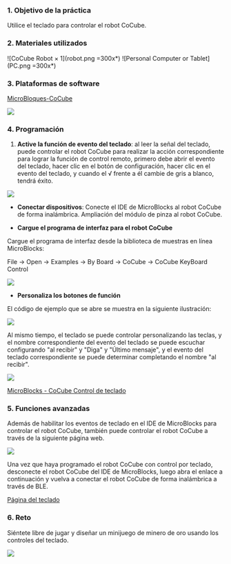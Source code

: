 ### 1. Objetivo de la práctica
Utilice el teclado para controlar el robot CoCube.

### 2. Materiales utilizados

![CoCube Robot × 1](robot.png =300x*) ![Personal Computer or Tablet](PC.png =300x*)

### 3. Plataformas de software

[MicroBloques-CoCube](https://microblocksfun.cn/run/microblocks.html#scripts=GP%20Scripts%0Adepends%20%27CoCube%27)

![](image-3.png)

### 4. Programación

1. **Active la función de evento del teclado**: al leer la señal del teclado, puede controlar el robot CoCube para realizar la acción correspondiente para lograr la función de control remoto, primero debe abrir el evento del teclado, hacer clic en el botón de configuración, hacer clic en el evento del teclado, y cuando el √ frente a él cambie de gris a blanco, tendrá éxito.

![](image-4.png)

* **Conectar dispositivos**: Conecte el IDE de MicroBlocks al robot CoCube de forma inalámbrica. Ampliación del módulo de pinza al robot CoCube.

* **Cargue el programa de interfaz para el robot CoCube**

Cargue el programa de interfaz desde la biblioteca de muestras en línea MicroBlocks:

File -> Open -> Examples -> By Board -> CoCube -> CoCube KeyBoard Control

![](image-2.png)

* **Personaliza los botones de función**

El código de ejemplo que se abre se muestra en la siguiente ilustración:

![](allScripts3466150.png)

Al mismo tiempo, el teclado se puede controlar personalizando las teclas, y el nombre correspondiente del evento del teclado se puede escuchar configurando "al recibir" y "Diga" y "Último mensaje", y el evento del teclado correspondiente se puede determinar completando el nombre "al recibir".

![](image.png)

[MicroBlocks - CoCube Control de teclado](https://microblocksfun.cn/run/microblocks.html#scripts=GP%20Scripts%0Adepends%20%27CoCube%27%20%27CoCube%20Module%27%20%27LED%20Display%27%20%27Ringtone%27%20%27TFT%27%20%27Tone%27%0A%0Ascript%20390%2065%20%7B%0Acomment%20%27Example%20program%20for%20keyboard-controlled%20CoCube%20robot%27%0Acomment%20%27https%3A%2F%2Fkeyboard.cocube.fun%2F%27%0A%7D%0A%0Ascript%20390%20135%20%7B%0AwhenBroadcastReceived%20%27w%27%0A%27CoCube%20move%27%20%27cocube%3Bforward%27%2050%0A%7D%0A%0Ascript%20750%20135%20%7B%0AwhenBroadcastReceived%20%27w-up%27%0A%27CoCube%20wheels%20stop%27%0A%7D%0A%0Ascript%201000%20135%20%7B%0AwhenBroadcastReceived%20%271%27%0AstartTone%20262%0A%7D%0A%0Ascript%201200%20135%20%7B%0AwhenBroadcastReceived%20%271-up%27%0AstopTone%0A%7D%0A%0Ascript%20390%20235%20%7B%0AwhenBroadcastReceived%20%27s%27%0A%27CoCube%20move%27%20%27cocube%3Bbackward%27%2050%0A%7D%0A%0Ascript%20750%20235%20%7B%0AwhenBroadcastReceived%20%27s-up%27%0A%27CoCube%20wheels%20stop%27%0A%7D%0A%0Ascript%201000%20235%20%7B%0AwhenBroadcastReceived%20%272%27%0AstartTone%20294%0A%7D%0A%0Ascript%201200%20235%20%7B%0AwhenBroadcastReceived%20%272-up%27%0AstopTone%0A%7D%0A%0Ascript%20390%20335%20%7B%0AwhenBroadcastReceived%20%27a%27%0A%27CoCube%20rotate%27%20%27cocube%3Bleft%27%2050%0A%7D%0A%0Ascript%20750%20335%20%7B%0AwhenBroadcastReceived%20%27a-up%27%0A%27CoCube%20wheels%20stop%27%0A%7D%0A%0Ascript%201000%20335%20%7B%0AwhenBroadcastReceived%20%273%27%0AstartTone%20330%0A%7D%0A%0Ascript%201200%20335%20%7B%0AwhenBroadcastReceived%20%273-up%27%0AstopTone%0A%7D%0A%0Ascript%20390%20435%20%7B%0AwhenBroadcastReceived%20%27d%27%0A%27CoCube%20rotate%27%20%27cocube%3Bright%27%2050%0A%7D%0A%0Ascript%20750%20435%20%7B%0AwhenBroadcastReceived%20%27d-up%27%0A%27CoCube%20wheels%20stop%27%0A%7D%0A%0Ascript%201000%20435%20%7B%0AwhenBroadcastReceived%20%274%27%0AstartTone%20349%0A%7D%0A%0Ascript%201200%20435%20%7B%0AwhenBroadcastReceived%20%274-up%27%0AstopTone%0A%7D%0A%0Ascript%20390%20535%20%7B%0AwhenBroadcastReceived%20%27q%27%0A%27set%20display%20color%27%20%28makeColor%20255%200%200%29%0Aled_displayImage%20%27sad%27%0A%27play%20ringtone%27%20%27Punish%3Ad%3D16%2Co%3D5%2Cb%3D150%3A%20g5%2Ce5%2Cc5%2Cd5%2Cc5%2Cb4%2Ca4%2Cg4%27%0A%7D%0A%0Ascript%201000%20535%20%7B%0AwhenBroadcastReceived%20%275%27%0AstartTone%20392%0A%7D%0A%0Ascript%201200%20535%20%7B%0AwhenBroadcastReceived%20%275-up%27%0AstopTone%0A%7D%0A%0Ascript%201000%20635%20%7B%0AwhenBroadcastReceived%20%276%27%0AstartTone%20440%0A%7D%0A%0Ascript%201200%20635%20%7B%0AwhenBroadcastReceived%20%276-up%27%0AstopTone%0A%7D%0A%0Ascript%20390%20685%20%7B%0AwhenBroadcastReceived%20%27e%27%0A%27set%20display%20color%27%20%28makeColor%200%20255%200%29%0Aled_displayImage%20%27happy%27%0A%27play%20ringtone%27%20%27Reward%3Ad%3D16%2Co%3D6%2Cb%3D180%3A%20e6%2Cg6%2Ca6%2Cb6%2Ce7%2Cd7%2Cc7%2Cb6%2Ca6%27%0A%7D%0A%0Ascript%201000%20735%20%7B%0AwhenBroadcastReceived%20%277%27%0AstartTone%20494%0A%7D%0A%0Ascript%201200%20735%20%7B%0AwhenBroadcastReceived%20%277-up%27%0AstopTone%0A%7D%0A%0Ascript%20390%20835%20%7B%0AwhenBroadcastReceived%20%27j%27%0A%27ccmodule_gripper%20close%27%0A%7D%0A%0Ascript%20600%20835%20%7B%0AwhenBroadcastReceived%20%27k%27%0A%27ccmodule_gripper%20open%27%0A%7D%0A%0A)

### 5. Funciones avanzadas

Además de habilitar los eventos de teclado en el IDE de MicroBlocks para controlar el robot CoCube, también puede controlar el robot CoCube a través de la siguiente página web.

![](image-1.png)

Una vez que haya programado el robot CoCube con control por teclado, desconecte el robot CoCube del IDE de MicroBlocks, luego abra el enlace a continuación y vuelva a conectar el robot CoCube de forma inalámbrica a través de BLE.

[Página del teclado](https://keyboard.cocube.fun/)

### 6. Reto

Siéntete libre de jugar y diseñar un minijuego de minero de oro usando los controles del teclado.

![](keyboard.gif)
